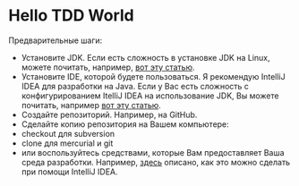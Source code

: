 # Hello TDD World

Предварительные шаги:
 * Установите JDK. Если есть сложность в установке JDK на Linux, можете почитать, например, [вот эту статью](http://risik.info/?p=439).
 * Установите IDE, которой будете пользоваться. Я рекомендую IntelliJ IDEA для разработки на Java. Если у Вас есть сложность с конфигурированием ItelliJ IDEA на использование JDK, Вы можете почитать, например [вот эту статью](http://risik.info/?p=444).
 * Создайте репозиторий. Например, на GitHub.
 * Сделайте копию репозитория на Вашем компьютере:
  * checkout для subversion
  * clone для mercurial и git
  * или воспользуйтесь средствами, которые Вам предоставляет Ваша среда разработки. Например, [здесь](checkout-github-idea.md) описано, как это можно сделать при помощи IntelliJ IDEA.
